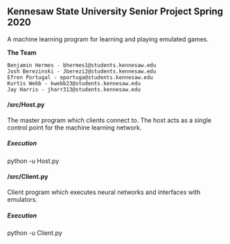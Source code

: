 #
## Kennesaw State University Senior Project Spring 2020

A machine learning program for learning and playing emulated games.

**The Team**

```
Benjamin Hermes - bhermes1@students.kennesaw.edu
Josh Berezinski - Jberezi2@students.kennesaw.edu
Efren Portugal - eportuga@students.kennesaw.edu
Kurtis Webb - kwebb23@students.kennesaw.edu
Jay Harris - jharr313@students.kennesaw.edu

```



#### /src/Host.py
The master program which clients connect to. The host acts as a single control point for the machine learning network.
##### Execution
python -u Host.py

#### /src/Client.py
Client program which executes neural networks and interfaces with emulators.
##### Execution
python -u Client.py
